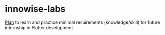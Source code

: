 # innowise-labs
[Plan](https://docs.google.com/presentation/d/1pjXTtESUtPAdMbaGABRx97OiQ-3XjznMfieOi5Yz1Jg/edit#slide=id.g11e3de6a326_0_17) to learn and practice minimal requirements (knowledge/skill) for future internship in Flutter development
